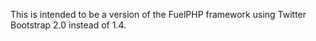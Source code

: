 This is intended to be a version of the FuelPHP framework using Twitter Bootstrap 2.0 instead of 1.4.